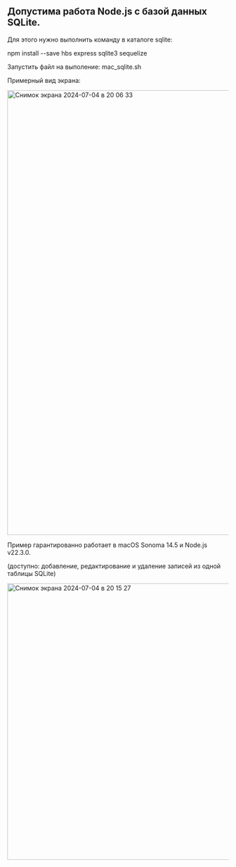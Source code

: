 Допустима работа Node.js с базой данных SQLite.
--

Для этого нужно выполнить команду в каталоге sqlite:

npm install --save hbs express sqlite3 sequelize

Запустить файл на выполение: mac_sqlite.sh

Примерный вид экрана:

<img width="1012" alt="Снимок экрана 2024-07-04 в 20 06 33" src="https://github.com/alex1543/practNode/assets/10297748/05160a19-7ca2-407f-a989-d0dc19df83b8">


Пример гарантированно работает в macOS Sonoma 14.5 и Node.js v22.3.0.

(доступно: добавление, редактирование и удаление записей из одной таблицы SQLite)

<img width="629" alt="Снимок экрана 2024-07-04 в 20 15 27" src="https://github.com/alex1543/practNode/assets/10297748/405a0381-0f0b-41d3-9429-4f66248083fb">
